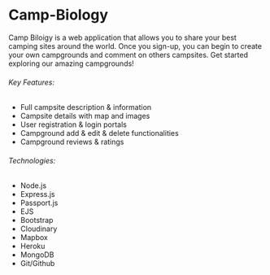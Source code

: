 # Camp-Biology

Camp Biloigy is a web application that allows you to share your best camping sites around the world. Once you sign-up, you can begin to create your own campgrounds and comment on others campsites. Get started exploring our amazing campgrounds!

###### Key Features:

- Full campsite description & information
- Campsite details with map and images
- User registration & login portals
- Campground add & edit & delete functionalities
- Campground reviews & ratings

###### Technologies:

- Node.js
- Express.js
- Passport.js
- EJS
- Bootstrap
- Cloudinary
- Mapbox
- Heroku
- MongoDB
- Git/Github
